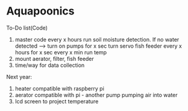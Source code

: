 # Aquapoonics
To-Do list(Code)
1. master code
    every x hours run soil moisture detection. If no water detected --> turn on pumps for x sec
    turn servo fish feeder every x hours for x sec
    every x min run temp 
2. mount aerator, filter, fish feeder
3. time/way for data collection


Next year:
1. heater compatible with raspberry pi
2. aerator compatible with pi - another pump pumping air into water
3. lcd screen to project temperature
